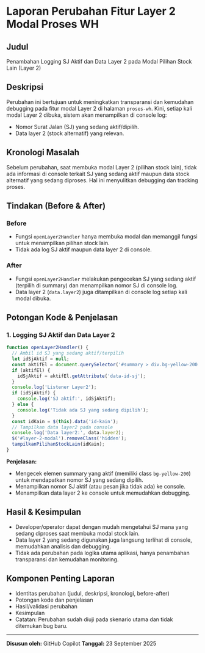 # Laporan Perubahan Fitur Layer 2 Modal Proses WH

## Judul
Penambahan Logging SJ Aktif dan Data Layer 2 pada Modal Pilihan Stock Lain (Layer 2)

## Deskripsi
Perubahan ini bertujuan untuk meningkatkan transparansi dan kemudahan debugging pada fitur modal Layer 2 di halaman `proses-wh`. Kini, setiap kali modal Layer 2 dibuka, sistem akan menampilkan di console log:
- Nomor Surat Jalan (SJ) yang sedang aktif/dipilih.
- Data layer 2 (stock alternatif) yang relevan.

## Kronologi Masalah
Sebelum perubahan, saat membuka modal Layer 2 (pilihan stock lain), tidak ada informasi di console terkait SJ yang sedang aktif maupun data stock alternatif yang sedang diproses. Hal ini menyulitkan debugging dan tracking proses.

## Tindakan (Before & After)
### Before
- Fungsi `openLayer2Handler` hanya membuka modal dan memanggil fungsi untuk menampilkan pilihan stock lain.
- Tidak ada log SJ aktif maupun data layer 2 di console.

### After
- Fungsi `openLayer2Handler` melakukan pengecekan SJ yang sedang aktif (terpilih di summary) dan menampilkan nomor SJ di console log.
- Data layer 2 (`data.layer2`) juga ditampilkan di console log setiap kali modal dibuka.

## Potongan Kode & Penjelasan
### 1. Logging SJ Aktif dan Data Layer 2
```js
function openLayer2Handler() {
  // Ambil id SJ yang sedang aktif/terpilih
  let idSjAktif = null;
  const aktifEl = document.querySelector('#summary > div.bg-yellow-200');
  if (aktifEl) {
    idSjAktif = aktifEl.getAttribute('data-id-sj');
  }
  console.log('Listener Layer2');
  if (idSjAktif) {
    console.log('SJ aktif:', idSjAktif);
  } else {
    console.log('Tidak ada SJ yang sedang dipilih');
  }
  const idKain = $(this).data('id-kain');
  // Tampilkan data layer2 pada console
  console.log('Data layer2:', data.layer2);
  $('#layer-2-modal').removeClass('hidden');
  tampilkanPilihanStockLain(idKain);
}
```
**Penjelasan:**
- Mengecek elemen summary yang aktif (memiliki class `bg-yellow-200`) untuk mendapatkan nomor SJ yang sedang dipilih.
- Menampilkan nomor SJ aktif (atau pesan jika tidak ada) ke console.
- Menampilkan data layer 2 ke console untuk memudahkan debugging.

## Hasil & Kesimpulan
- Developer/operator dapat dengan mudah mengetahui SJ mana yang sedang diproses saat membuka modal stock lain.
- Data layer 2 yang sedang digunakan juga langsung terlihat di console, memudahkan analisis dan debugging.
- Tidak ada perubahan pada logika utama aplikasi, hanya penambahan transparansi dan kemudahan monitoring.

## Komponen Penting Laporan
- Identitas perubahan (judul, deskripsi, kronologi, before-after)
- Potongan kode dan penjelasan
- Hasil/validasi perubahan
- Kesimpulan
- Catatan: Perubahan sudah diuji pada skenario utama dan tidak ditemukan bug baru.

---
**Disusun oleh:** GitHub Copilot
**Tanggal:** 23 September 2025
